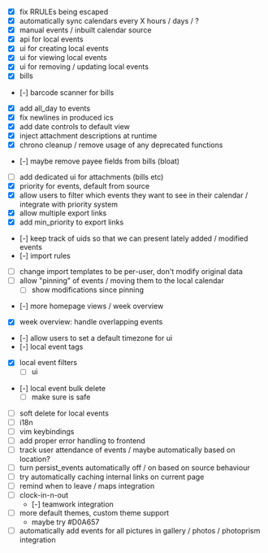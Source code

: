 - [x] fix RRULEs being escaped
- [x] automatically sync calendars every X hours / days / ?
- [x] manual events / inbuilt calendar source
- [x] api for local events
- [x] ui for creating local events
- [x] ui for viewing local events
- [x] ui for removing / updating local events
- [x] bills
- [-] barcode scanner for bills
- [x] add all_day to events
- [x] fix newlines in produced ics
- [x] add date controls to default view
- [x] inject attachment descriptions at runtime
- [x] chrono cleanup / remove usage of any deprecated functions
- [-] maybe remove payee fields from bills (bloat)
- [ ] add dedicated ui for attachments (bills etc)
- [x] priority for events, default from source
- [x] allow users to filter which events they want to see in their calendar / integrate with priority system
- [x] allow multiple export links
- [x] add min_priority to export links
- [-] keep track of uids so that we can present lately added / modified events
- [-] import rules
- [ ] change import templates to be per-user, don't modify original data
- [ ] allow "pinning" of events / moving them to the local calendar
    - [ ] show modifications since pinning
- [-] more homepage views / week overview
- [x] week overview: handle overlapping events
- [-] allow users to set a default timezone for ui
- [-] local event tags
- [x] local event filters
    - [ ] ui
- [-] local event bulk delete
    - [ ] make sure is safe
- [ ] soft delete for local events
- [ ] i18n
- [ ] vim keybindings
- [ ] add proper error handling to frontend
- [ ] track user attendance of events / maybe automatically based on location?
- [ ] turn persist_events automatically off / on based on source behaviour
- [ ] try automatically caching internal links on current page
- [ ] remind when to leave / maps integration
- [ ] clock-in-n-out 
    - [-] teamwork integration
- [ ] more default themes, custom theme support
    - maybe try #D0A657
- [ ] automatically add events for all pictures in gallery / photos / photoprism integration
